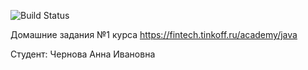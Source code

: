 ![Build Status](https://github.com/anekoss/java-course-2023/actions/workflows/build.yml/badge.svg)

Домашние задания №1 курса https://fintech.tinkoff.ru/academy/java

Студент: Чернова Анна Ивановна
